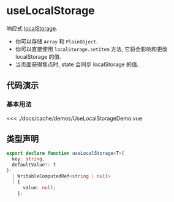# useLocalStorage

响应式 [localStorage](https://developer.mozilla.org/en-US/docs/Web/API/Window/localStorage).

- 你可以存储 `Array` 和 `PlainObject`.
- 你可以直接使用 `localStorage.setItem` 方法, 它将会影响和更改 localStorage 的值.
- 当页面获得焦点时, state 会同步 localStorage 的值.

## 代码演示

### 基本用法

<script setup>
import UseLocalStorageDemo from './demos/UseLocalStorageDemo.vue'
</script>
<UseLocalStorageDemo />

<<< ./docs/cache/demos/UseLocalStorageDemo.vue

## 类型声明

```ts
export declare function useLocalStorage<T>(
  key: string,
  defaultValue?: T
):
  | WritableComputedRef<string | null>
  | {
      value: null;
    };
```
